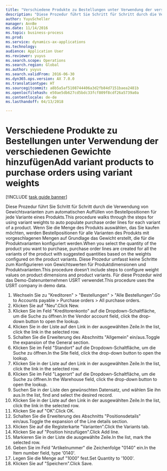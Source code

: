 ```yaml
--- 
title: "Verschiedene Produkte zu Bestellungen unter Verwendung der verschiedenen Gewichte hinzufügen"
description: "Diese Prozedur führt Sie Schritt für Schritt durch die Verwendung von Gewichtsvarianten zum automatischen Auffüllen von Bestellpositionen für jede Variante eines Produkts."
author: YuyuScheller
manager: AnnBe
ms.date: 11/14/2016
ms.topic: business-process
ms.prod: 
ms.service: dynamics-ax-applications
ms.technology: 
audience: Application User
ms.reviewer: yuyus
ms.search.scope: Operations
ms.search.region: Global
ms.author: yuyus
ms.search.validFrom: 2016-06-30
ms.dyn365.ops.version: AX 7.0.0
ms.translationtype: HT
ms.sourcegitcommit: a8b5a5af5108744406a3d2fb84d7151baea2481b
ms.openlocfilehash: e50ae5db627cd5bdc33fcf809f8cdf26a5739a0a
ms.contentlocale: de-de
ms.lasthandoff: 04/13/2018

---
```

# <a name="add-variant-products-to-purchase-orders-using-variant-weights"></a><span data-ttu-id="30225-103">Verschiedene Produkte zu Bestellungen unter Verwendung der verschiedenen Gewichte hinzufügen</span><span class="sxs-lookup"><span data-stu-id="30225-103">Add variant products to purchase orders using variant weights</span></span>

[!INCLUDE [task guide banner](../../includes/task-guide-banner.md)]

<span data-ttu-id="30225-104">Diese Prozedur führt Sie Schritt für Schritt durch die Verwendung von Gewichtsvarianten zum automatischen Auffüllen von Bestellpositionen für jede Variante eines Produkts.</span><span class="sxs-lookup"><span data-stu-id="30225-104">This procedure walks through the steps for using variant weights to auto populate purchase order lines for each variant of a product.</span></span> <span data-ttu-id="30225-105">Wenn Sie die Menge des Produkts auswählen, das Sie kaufen möchten, werden Bestellpositionen für alle Varianten des Produkts mit vorgeschlagenen Mengen auf Grundlage das Gewicht erstellt, die für die Produktvarianten konfiguriert werden.</span><span class="sxs-lookup"><span data-stu-id="30225-105">When you select the quantity of the product you want to purchase, purchase order lines are created for all the variants of the product with suggested quantities based on the weights configured on the product variants.</span></span> <span data-ttu-id="30225-106">Diese Prozedur umfasst keine Schritte zum Konfigurieren von Gewichtswerten für Produktdimensionen und Produktvarianten.</span><span class="sxs-lookup"><span data-stu-id="30225-106">This procedure doesn’t include steps to configure weight values on product dimensions and product variants.</span></span> <span data-ttu-id="30225-107">Für diese Prozedur wird das Demo-Datenunternehmen USRT verwendet.</span><span class="sxs-lookup"><span data-stu-id="30225-107">This procedure uses the USRT company in demo data.</span></span>

1. <span data-ttu-id="30225-108">Wechseln Sie zu "Kreditoren" > "Bestellungen" > "Alle Bestellungen".</span><span class="sxs-lookup"><span data-stu-id="30225-108">Go to Accounts payable > Purchase orders > All purchase orders.</span></span>
2. <span data-ttu-id="30225-109">Klicken Sie auf "Neu".</span><span class="sxs-lookup"><span data-stu-id="30225-109">Click New.</span></span>
3. <span data-ttu-id="30225-110">Klicken Sie im Feld "Kreditorenkonto" auf die Dropdown-Schaltfläche, um die Suche zu öffnen.</span><span class="sxs-lookup"><span data-stu-id="30225-110">In the Vendor account field, click the drop-down button to open the lookup.</span></span>
4. <span data-ttu-id="30225-111">Klicken Sie in der Liste auf den Link in der ausgewählten Zeile.</span><span class="sxs-lookup"><span data-stu-id="30225-111">In the list, click the link in the selected row.</span></span>
5. <span data-ttu-id="30225-112">Schalten Sie die Erweiterung des Abschnitts "Allgemein" ein/aus.</span><span class="sxs-lookup"><span data-stu-id="30225-112">Toggle the expansion of the General section.</span></span>
6. <span data-ttu-id="30225-113">Klicken Sie im Feld "Standort" auf die Dropdown-Schaltfläche, um die Suche zu öffnen.</span><span class="sxs-lookup"><span data-stu-id="30225-113">In the Site field, click the drop-down button to open the lookup.</span></span>
7. <span data-ttu-id="30225-114">Klicken Sie in der Liste auf den Link in der ausgewählten Zeile.</span><span class="sxs-lookup"><span data-stu-id="30225-114">In the list, click the link in the selected row.</span></span>
8. <span data-ttu-id="30225-115">Klicken Sie im Feld "Lagerort" auf die Dropdown-Schaltfläche, um die Suche zu öffnen.</span><span class="sxs-lookup"><span data-stu-id="30225-115">In the Warehouse field, click the drop-down button to open the lookup.</span></span>
9. <span data-ttu-id="30225-116">Suchen Sie in der Liste den gewünschten Datensatz, und wählen Sie ihn aus.</span><span class="sxs-lookup"><span data-stu-id="30225-116">In the list, find and select the desired record.</span></span>
10. <span data-ttu-id="30225-117">Klicken Sie in der Liste auf den Link in der ausgewählten Zeile.</span><span class="sxs-lookup"><span data-stu-id="30225-117">In the list, click the link in the selected row.</span></span>
11. <span data-ttu-id="30225-118">Klicken Sie auf "OK".</span><span class="sxs-lookup"><span data-stu-id="30225-118">Click OK.</span></span>
12. <span data-ttu-id="30225-119">Schalten Sie die Erweiterung des Abschnitts "Positionsdetails" ein/aus.</span><span class="sxs-lookup"><span data-stu-id="30225-119">Toggle the expansion of the Line details section.</span></span>
13. <span data-ttu-id="30225-120">Klicken Sie auf die Registerkarte "Varianten".</span><span class="sxs-lookup"><span data-stu-id="30225-120">Click the Variants tab.</span></span>
14. <span data-ttu-id="30225-121">Klicken Sie auf "Position hinzufügen".</span><span class="sxs-lookup"><span data-stu-id="30225-121">Click Add line.</span></span>
15. <span data-ttu-id="30225-122">Markieren Sie in der Liste die ausgewählte Zeile.</span><span class="sxs-lookup"><span data-stu-id="30225-122">In the list, mark the selected row.</span></span>
16. <span data-ttu-id="30225-123">Geben Sie im Feld "Artikelnummer" die Zeichenfolge "0140" ein.</span><span class="sxs-lookup"><span data-stu-id="30225-123">In the Item number field, type '0140'.</span></span>
17. <span data-ttu-id="30225-124">Legen Sie die Menge auf "1000" fest.</span><span class="sxs-lookup"><span data-stu-id="30225-124">Set Quantity to '1000'.</span></span>
18. <span data-ttu-id="30225-125">Klicken Sie auf "Speichern".</span><span class="sxs-lookup"><span data-stu-id="30225-125">Click Save.</span></span>


